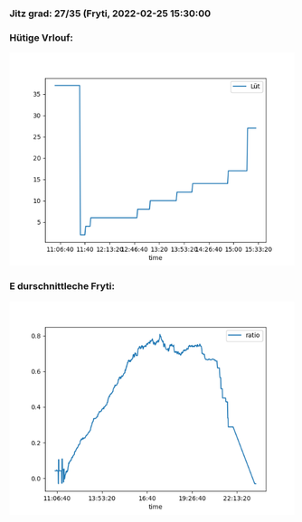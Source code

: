 ### Jitz grad: 27/35 (Fryti, 2022-02-25 15:30:00

### Hütige Vrlouf:
![Graph](Today.png)

### E durschnittleche Fryti:
![Graph](Fryti.png)